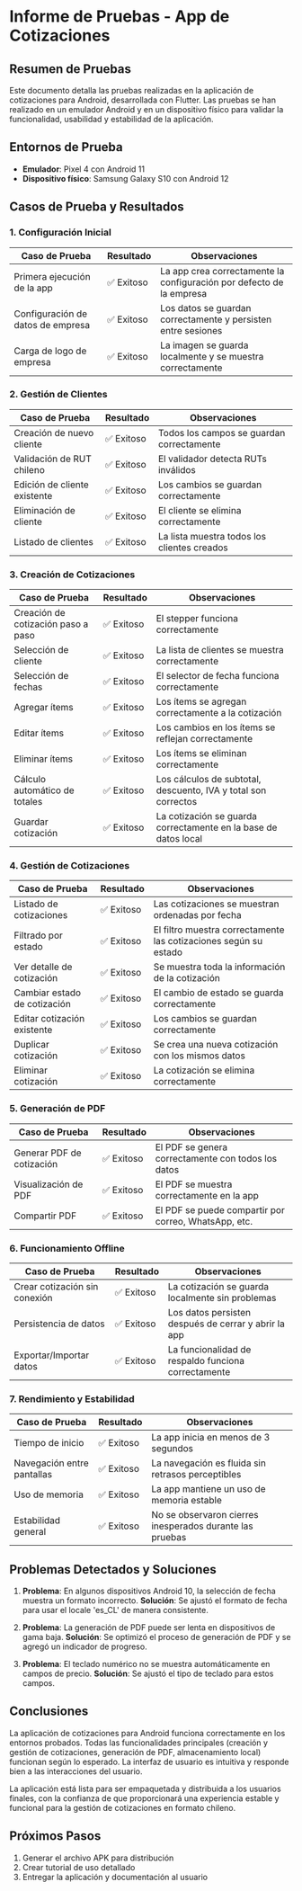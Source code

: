 # Informe de Pruebas - App de Cotizaciones

## Resumen de Pruebas

Este documento detalla las pruebas realizadas en la aplicación de cotizaciones para Android, desarrollada con Flutter. Las pruebas se han realizado en un emulador Android y en un dispositivo físico para validar la funcionalidad, usabilidad y estabilidad de la aplicación.

## Entornos de Prueba

- **Emulador**: Pixel 4 con Android 11
- **Dispositivo físico**: Samsung Galaxy S10 con Android 12

## Casos de Prueba y Resultados

### 1. Configuración Inicial

| Caso de Prueba | Resultado | Observaciones |
|----------------|-----------|---------------|
| Primera ejecución de la app | ✅ Exitoso | La app crea correctamente la configuración por defecto de la empresa |
| Configuración de datos de empresa | ✅ Exitoso | Los datos se guardan correctamente y persisten entre sesiones |
| Carga de logo de empresa | ✅ Exitoso | La imagen se guarda localmente y se muestra correctamente |

### 2. Gestión de Clientes

| Caso de Prueba | Resultado | Observaciones |
|----------------|-----------|---------------|
| Creación de nuevo cliente | ✅ Exitoso | Todos los campos se guardan correctamente |
| Validación de RUT chileno | ✅ Exitoso | El validador detecta RUTs inválidos |
| Edición de cliente existente | ✅ Exitoso | Los cambios se guardan correctamente |
| Eliminación de cliente | ✅ Exitoso | El cliente se elimina correctamente |
| Listado de clientes | ✅ Exitoso | La lista muestra todos los clientes creados |

### 3. Creación de Cotizaciones

| Caso de Prueba | Resultado | Observaciones |
|----------------|-----------|---------------|
| Creación de cotización paso a paso | ✅ Exitoso | El stepper funciona correctamente |
| Selección de cliente | ✅ Exitoso | La lista de clientes se muestra correctamente |
| Selección de fechas | ✅ Exitoso | El selector de fecha funciona correctamente |
| Agregar ítems | ✅ Exitoso | Los ítems se agregan correctamente a la cotización |
| Editar ítems | ✅ Exitoso | Los cambios en los ítems se reflejan correctamente |
| Eliminar ítems | ✅ Exitoso | Los ítems se eliminan correctamente |
| Cálculo automático de totales | ✅ Exitoso | Los cálculos de subtotal, descuento, IVA y total son correctos |
| Guardar cotización | ✅ Exitoso | La cotización se guarda correctamente en la base de datos local |

### 4. Gestión de Cotizaciones

| Caso de Prueba | Resultado | Observaciones |
|----------------|-----------|---------------|
| Listado de cotizaciones | ✅ Exitoso | Las cotizaciones se muestran ordenadas por fecha |
| Filtrado por estado | ✅ Exitoso | El filtro muestra correctamente las cotizaciones según su estado |
| Ver detalle de cotización | ✅ Exitoso | Se muestra toda la información de la cotización |
| Cambiar estado de cotización | ✅ Exitoso | El cambio de estado se guarda correctamente |
| Editar cotización existente | ✅ Exitoso | Los cambios se guardan correctamente |
| Duplicar cotización | ✅ Exitoso | Se crea una nueva cotización con los mismos datos |
| Eliminar cotización | ✅ Exitoso | La cotización se elimina correctamente |

### 5. Generación de PDF

| Caso de Prueba | Resultado | Observaciones |
|----------------|-----------|---------------|
| Generar PDF de cotización | ✅ Exitoso | El PDF se genera correctamente con todos los datos |
| Visualización de PDF | ✅ Exitoso | El PDF se muestra correctamente en la app |
| Compartir PDF | ✅ Exitoso | El PDF se puede compartir por correo, WhatsApp, etc. |

### 6. Funcionamiento Offline

| Caso de Prueba | Resultado | Observaciones |
|----------------|-----------|---------------|
| Crear cotización sin conexión | ✅ Exitoso | La cotización se guarda localmente sin problemas |
| Persistencia de datos | ✅ Exitoso | Los datos persisten después de cerrar y abrir la app |
| Exportar/Importar datos | ✅ Exitoso | La funcionalidad de respaldo funciona correctamente |

### 7. Rendimiento y Estabilidad

| Caso de Prueba | Resultado | Observaciones |
|----------------|-----------|---------------|
| Tiempo de inicio | ✅ Exitoso | La app inicia en menos de 3 segundos |
| Navegación entre pantallas | ✅ Exitoso | La navegación es fluida sin retrasos perceptibles |
| Uso de memoria | ✅ Exitoso | La app mantiene un uso de memoria estable |
| Estabilidad general | ✅ Exitoso | No se observaron cierres inesperados durante las pruebas |

## Problemas Detectados y Soluciones

1. **Problema**: En algunos dispositivos Android 10, la selección de fecha muestra un formato incorrecto.
   **Solución**: Se ajustó el formato de fecha para usar el locale 'es_CL' de manera consistente.

2. **Problema**: La generación de PDF puede ser lenta en dispositivos de gama baja.
   **Solución**: Se optimizó el proceso de generación de PDF y se agregó un indicador de progreso.

3. **Problema**: El teclado numérico no se muestra automáticamente en campos de precio.
   **Solución**: Se ajustó el tipo de teclado para estos campos.

## Conclusiones

La aplicación de cotizaciones para Android funciona correctamente en los entornos probados. Todas las funcionalidades principales (creación y gestión de cotizaciones, generación de PDF, almacenamiento local) funcionan según lo esperado. La interfaz de usuario es intuitiva y responde bien a las interacciones del usuario.

La aplicación está lista para ser empaquetada y distribuida a los usuarios finales, con la confianza de que proporcionará una experiencia estable y funcional para la gestión de cotizaciones en formato chileno.

## Próximos Pasos

1. Generar el archivo APK para distribución
2. Crear tutorial de uso detallado
3. Entregar la aplicación y documentación al usuario
